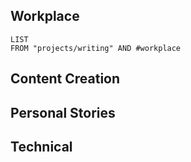 
## Workplace
```dataview
LIST
FROM "projects/writing" AND #workplace
```
## Content Creation

## Personal Stories

## Technical

